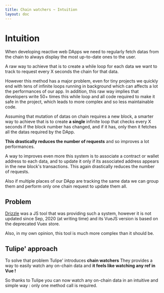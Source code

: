 ```yaml
---
title: Chain watchers ~ Intuition
layout: doc
---
```


# Intuition

When developing reactive web DApps we need to regularly fetch datas from the chain to always display the most up-to-date ones to the user.

A raw way to achieve that is to create a while loop for each data we want to track to request every X seconds the chain for that data.

However this method has a major problem, even for tiny projects we quickly end with tens of infinite loops running in background which can affects a lot the performances of our app.
In addition, this raw way implies that developers write 50+ times this while loop and all code required to make it safe in the project, which leads to more complex and so less maintainable code.

Assuming that mutation of datas on chain requires a new block, a smarter way to achieve that is to create **a single** infinite loop that checks every X seconds if the block number has changed, and if it has, only then it fetches all the datas required by the DApp.

**This drastically reduces the number of requests** and so improves a lot performances.

A way to improves even more this system is to associate a contract or wallet address to each data, and to update it only if its associated address appears in the new block's transactions. This again drastically reduces the number of requests.

Also if multiple places of our DApp are tracking the same data we can group them and perform only one chain request to update them all.

## Problem
[Drizzle](https://trufflesuite.com/drizzle/) was a JS tool that was providing such a system, however it is not updated since Sep, 2020 (at writing time) and its VueJS version is based on the deprecated Vuex store.

Also, in my own opinion, this tool is much more complex than it should be.

## Tulipe' approach
To solve that problem Tulipe' introduces **chain watchers**
They provides a way to easily watch any on-chain data and **it feels like watching any ref in Vue !**

So thanks to Tulipe you can now watch any on-chain data in an intuitive and simple way : only one method call is required.
